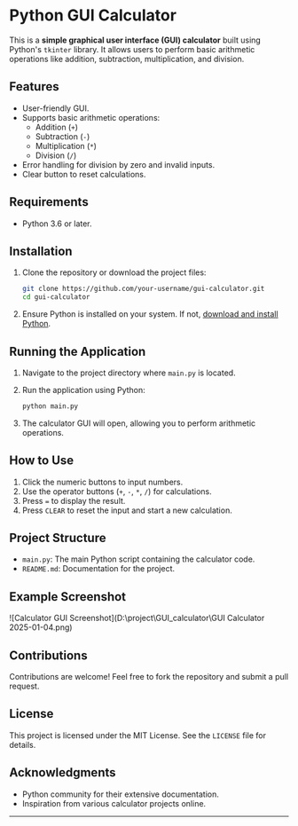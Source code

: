 # Python GUI Calculator

This is a **simple graphical user interface (GUI) calculator** built using Python's `tkinter` library. It allows users to perform basic arithmetic operations like addition, subtraction, multiplication, and division.

## Features

- User-friendly GUI.
- Supports basic arithmetic operations:
  - Addition (`+`)
  - Subtraction (`-`)
  - Multiplication (`*`)
  - Division (`/`)
- Error handling for division by zero and invalid inputs.
- Clear button to reset calculations.

## Requirements

- Python 3.6 or later.

## Installation

1. Clone the repository or download the project files:
   ```bash
   git clone https://github.com/your-username/gui-calculator.git
   cd gui-calculator
   ```

2. Ensure Python is installed on your system. If not, [download and install Python](https://www.python.org/downloads/).

## Running the Application

1. Navigate to the project directory where `main.py` is located.

2. Run the application using Python:
   ```bash
   python main.py
   ```

3. The calculator GUI will open, allowing you to perform arithmetic operations.

## How to Use

1. Click the numeric buttons to input numbers.
2. Use the operator buttons (`+`, `-`, `*`, `/`) for calculations.
3. Press `=` to display the result.
4. Press `CLEAR` to reset the input and start a new calculation.

## Project Structure

- `main.py`: The main Python script containing the calculator code.
- `README.md`: Documentation for the project.

## Example Screenshot

![Calculator GUI Screenshot](D:\project\GUI_calculator\GUI Calculator 2025-01-04.png)

## Contributions

Contributions are welcome! Feel free to fork the repository and submit a pull request.

## License

This project is licensed under the MIT License. See the `LICENSE` file for details.

## Acknowledgments

- Python community for their extensive documentation.
- Inspiration from various calculator projects online.

---



